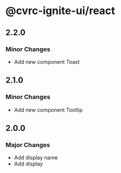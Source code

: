 # @cvrc-ignite-ui/react

## 2.2.0

### Minor Changes

- Add new component Toast

## 2.1.0

### Minor Changes

- Add new component Tooltip

## 2.0.0

### Major Changes

- Add display name
- Add display
